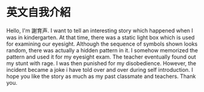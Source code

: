# 英文自我介紹

Hello, I'm 謝育声. I want to tell an interesting story which happened when I was in kindergarten. At that time, there was a static light box which is used for examining our eyesight. Although the sequence of symbols shown looks random,  there was actually a hidden pattern in it. I somehow memorized the pattern and used it for my eyesight exam. The teacher eventually found out my stunt with rage. I was then punished for my disobedience. However, the incident became a joke i have told over and over during self introduction. I hope you like the story as much as my past classmate and teachers. Thank you.
